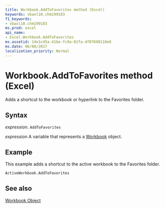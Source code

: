 ```yaml
---
title: Workbook.AddToFavorites method (Excel)
keywords: vbaxl10.chm199183
f1_keywords:
- vbaxl10.chm199183
ms.prod: excel
api_name:
- Excel.Workbook.AddToFavorites
ms.assetid: 14e1cd5a-41be-fc9a-61fa-df87698110e8
ms.date: 06/08/2017
localization_priority: Normal
---
```



# Workbook.AddToFavorites method (Excel)

Adds a shortcut to the workbook or hyperlink to the Favorites folder.


## Syntax

_expression_. `AddToFavorites`

_expression_ A variable that represents a [Workbook](./Excel.Workbook.md) object.


## Example

This example adds a shortcut to the active workbook to the Favorites folder.


```vb
ActiveWorkbook.AddToFavorites
```


## See also


[Workbook Object](Excel.Workbook.md)

